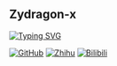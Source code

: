 ## Zydragon-x
[![Typing SVG](https://readme-typing-svg.herokuapp.com?center=%E5%81%87&vCenter=%E5%81%87&lines=Abstractness+is+the+price+of+generality)](https://git.io/typing-svg)

[![GitHub](https://img.shields.io/badge/GitHub-0-red)](https://github.com/Zydragon-x)
[![Zhihu](https://img.shields.io/badge/知乎-215-blue)](https://www.zhihu.com/people/niu-l-28)
[![Bilibili](https://img.shields.io/badge/Bilibili-4-red)](https://space.bilibili.com/354150688)

